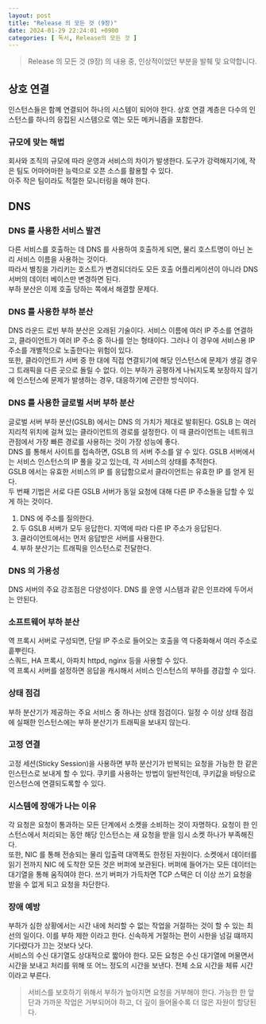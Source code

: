 ```yaml
---
layout: post
title: "Release 의 모든 것 (9장)"
date: 2024-01-29 22:24:01 +0900
categories: [ 독서, Release의 모든 것 ]
---
```


> Release 의 모든 것 (9장) 의 내용 중, 인상적이었던 부분을 발췌 및 요약합니다.

## 상호 연결

인스턴스들은 함꼐 연결되어 하나의 시스템이 되어야 한다. 상호 연결 계층은 다수의 인스턴스를 하나의 응집된 시스템으로 엮는 모든 메커니즘을 포함한다.

### 규모에 맞는 해법

회사와 조직의 규모에 따라 운영과 서비스의 차이가 발생한다. 도구가 강력해지기에, 작은 팀도 어마어마한 능력으로 오픈 소스를 활용할 수 있다.
<br>
아주 작은 팀이라도 적절한 모니터링을 해야 한다.

## DNS

### DNS 를 사용한 서비스 발견

다른 서비스를 호출하는 데 DNS 를 사용하여 호출하게 되면, 물리 호스트명이 아닌 논리 서비스 이름을 사용하는 것이다.
<br>
따라서 별칭을 가리키는 호스트가 변경되더라도 모든 호출 어플리케이션이 아니라 DNS 서버의 데이터 베이스만 변경하면 된다.
<br>
부하 분산은 이제 호출 당하는 쪽에서 해결할 문제다.

### DNS 를 사용한 부하 분산

DNS 라운드 로빈 부하 분산은 오래된 기술이다. 서비스 이름에 여러 IP 주소를 연결하고, 클라이언트가 여러 IP 주소 중 하나를 얻는 형태이다.
그러나 이 경우에 서비스용 IP 주소를 개별적으로 노출한다는 위험이 있다.
<br>
또한, 클라이언트가 서버 중 한 대에 직접 연결되기에 해당 인스턴스에 문제가 생길 경우 그 트래픽을 다른 곳으로 돌릴 수 없다.
이는 부하가 공평하게 나눠지도록 보장하지 않기에 인스턴스에 문제가 발생하는 경우, 대응하기에 곤란한 방식이다.

### DNS 를 사용한 글로벌 서버 부하 분산

글로벌 서버 부하 분산(GSLB) 에서는 DNS 의 가치가 제대로 발휘된다.
GSLB 는 여러 지리적 위치에 걸쳐 있는 클라이언트의 경로를 설정한다. 이 때 클라이언트는 네트워크 관점에서 가장 빠른 경로를 사용하는 것이 가장 성능에 좋다.
<br>
DNS 를 통해서 사이트를 접속하면, GSLB 의 서버 주소를 알 수 있다. GSLB 서버에서는 서비스 인스턴스의 IP 풀을 갖고 있는데, 각 서비스의 상태를 추적한다.
<br>
GSLB 에서는 유효한 서비스의 IP 를 응답함으로서 클라이언트는 유효한 IP 를 얻게 된다.
<br>
두 번째 기법은 서로 다른 GSLB 서버가 동일 요청에 대해 다른 IP 주소들을 답할 수 있게 하는 것이다.

1. DNS 에 주소를 질의한다.
2. 두 GSLB 서버가 모두 응답한다. 지역에 따라 다른 IP 주소가 응답된다.
3. 클라이언트에서는 먼저 응답받은 서버를 사용한다.
4. 부하 분산기는 트래픽을 인스턴스로 전달한다.

### DNS 의 가용성

DNS 서버의 주요 강조점은 다양성이다. DNS 를 운영 시스템과 같은 인프라에 두어서는 안된다.

### 소프트웨어 부하 분산

역 프록시 서버로 구성되면, 단일 IP 주소로 들어오는 호출을 역 다중화해서 여러 주소로 흩뿌린다.
<br>
스쿼드, HA 프록시, 아파치 httpd, nginx 등을 사용할 수 있다.
<br>
역 프록시 서버를 설정하면 응답을 캐시해서 서비스 인스턴스의 부하를 경감할 수 있다.

### 상태 점검

부하 분산기가 제공하는 주요 서비스 중 하나는 상태 점검이다. 일정 수 이상 상태 점검에 실패한 인스턴스에는 부하 분산기가 트래픽을 보내지 않는다.

### 고정 연결

고정 세션(Sticky Session)을 사용하면 부하 분산기가 반복되는 요청을 가능한 한 같은 인스턴스로 보내게 할 수 있다.
쿠키를 사용하는 방법이 일반적인데, 쿠키값을 바탕으로 인스턴스에 연결되도록할 수 있다.

### 시스템에 장애가 나는 이유

각 요청은 요청이 통과하는 모든 단계에서 소켓을 소비하는 것이 자명하다.
요청이 한 인스턴스에서 처리되는 동안 해당 인스턴스는 새 요청을 받을 임시 소켓 하나가 부족해진다.
<br>
또한, NIC 를 통해 전송되는 물리 입출력 대역폭도 한정된 자원이다. 소켓에서 데이터를 읽기 전까지 NIC 에 도착한 모든 것은 버퍼에 보관된다.
버퍼에 들어가는 모든 데이터는 대기열을 통해 움직여야 한다. 쓰기 버퍼가 가득차면 TCP 스택은 더 이상 쓰기 요청을 받을 수 없게 되고 요청을 차단한다.

### 장애 예방

부하가 심한 상황에서는 시간 내에 처리할 수 없는 작업을 거절하는 것이 할 수 있는 최선의 일이다. 이를 부하 제한 이라고 한다.
신속하게 거절하는 편이 시한을 넘길 떄까지 기다렸다가 끄는 것보다 낫다.
<br>
서비스의 수신 대기열도 상대적으로 짧아야 한다. 모든 요청은 수신 대기열에 머물면서 시간을 보내고 처리를 위해 또 어느 정도의 시간을 보낸다.
전체 소요 시간을 체류 시간이라고 부른다.

> 서비스를 보호하기 위해서 부하가 높아지면 요청을 거부해야 한다. 가능한 한 앞단과 가까운 작업은 거부되어야 하고,
> 더 깊이 들어올수록 더 많은 자원이 할당된다.

